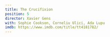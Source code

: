 ```yaml
---
title: The Crucifixion
position: 5
director: Xavier Gens
with: Sophie Cookson, Corneliu Ulici, Ada Lupu
imdb: https://www.imdb.com/title/tt4181782/
---
```


